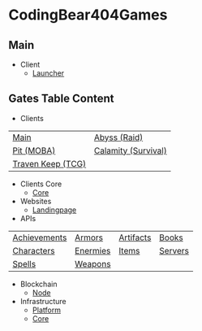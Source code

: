 # CodingBear404Games

## Main
* Client
    - [Launcher](https://github.com/CodingBear404Games/launcher)
    
## Gates Table Content
* Clients
<table>
    <tr>
        <td><a href="https://github.com/CodingBear404Games/client-gates-main">Main</a></td>
        <td><a href="https://github.com/CodingBear404Games/client-gates-abyss">Abyss (Raid)</a></td>
    </tr>
    <tr>
        <td><a href="https://github.com/CodingBear404Games/client-gates-pit">Pit (MOBA)</a></td>
        <td><a href="https://github.com/CodingBear404Games/client-gates-calamity">Calamity (Survival)</a></td>
    </tr>
    <tr>
        <td><a href="https://github.com/CodingBear404Games/client-gates-traven-keep">Traven Keep (TCG)</td>
    </tr>
</table>
            
* Clients Core
    - [Core](https://github.com/CodingBear404Games/client-gates-core)
* Websites
    - [Landingpage](https://github.com/CodingBear404Games/gates-landingpage)
* APIs
<table>
    <tr>
        <td><a href="https://github.com/CodingBear404Games/api-achievements">Achievements</a></td>
        <td><a href="https://github.com/CodingBear404Games/api-armors">Armors</a></td>
        <td><a href="https://github.com/CodingBear404Games/api-artifacts">Artifacts</a></td>
        <td><a href="https://github.com/CodingBear404Games/api-books">Books</a></td>
    </tr>
    <tr>
        <td><a href="https://github.com/CodingBear404Games/api-characters">Characters</a></td>
        <td><a href="https://github.com/CodingBear404Games/api-enermies">Enermies</a></td>
        <td><a href="https://github.com/CodingBear404Games/api-items">Items</a></td>
        <td><a href="https://github.com/CodingBear404Games/api-players">Servers</a></td>
    </tr>
        <tr>
        <td><a href="https://github.com/CodingBear404Games/api-spells">Spells</a></td>
        <td><a href="https://github.com/CodingBear404Games/api-weapons">Weapons</a></td>
    </tr>
</table>

* Blockchain
    - [Node](https://github.com/CodingBear404Games/blockchain-gates-node)
* Infrastructure
    - [Platform](https://github.com/CodingBear404Games/infrastructure-platform)
    - [Core](https://github.com/CodingBear404Games/infrastructure-core)
